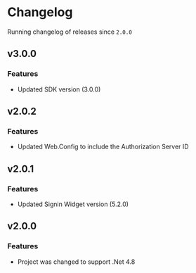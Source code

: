# Changelog
Running changelog of releases since `2.0.0`

## v3.0.0

### Features

- Updated SDK version (3.0.0)

## v2.0.2

### Features

- Updated Web.Config to include the Authorization Server ID

## v2.0.1

### Features

- Updated Signin Widget version (5.2.0)

## v2.0.0

### Features

- Project was changed to support .Net 4.8

